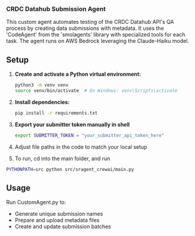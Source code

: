 ### **CRDC Datahub Submission Agent**

This custom agent automates testing of the CRDC Datahub API's QA process by creating data submissions with metadata. It uses the 'CodeAgent' from the 'smolagents' library with specialized tools for each task. The agent runs on AWS Bedrock leveraging the Claude-Haiku model.

## Setup
1. **Create and activate a Python virtual environment:**

   ```bash
   python3 -m venv venv
   source venv/bin/activate  # On Windows: venv\Scripts\activate
   ```

2. **Install dependencies:**

   ```bash
   pip install -r requirements.txt
   ```

3. **Export your submitter token manually in shell**

    ```bash
   export SUBMITTER_TOKEN = "your_submitter_api_token_here"
   ```

4. Adjust file paths in the code to match your local setup
5. To run, cd into the main folder, and run

```bash
PYTHONPATH=src python src/sragent_crewai/main.py   
```    

## Usage
Run CustomAgent.py to:

- Generate unique submission names
- Prepare and upload metadata files
- Create and update submission batches